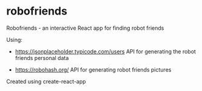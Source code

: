 # robofriends
Robofriends - an interactive React app for finding robot friends

Using:

  * https://jsonplaceholder.typicode.com/users API for generating the robot friends personal data
     
  * https://robohash.org/ API for generating robot friends pictures
     
Created using create-react-app
